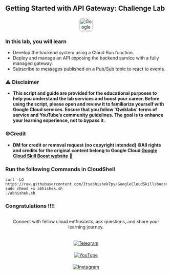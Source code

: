 ## Getting Started with API Gateway: Challenge Lab
<div align="center">
  <a href="https://www.cloudskillsboost.google/focuses/61484?parent=catalog" target="_blank" rel="noopener noreferrer" style="text-decoration: none;">
    <img src="https://img.shields.io/badge/🚀_Launch_Challenge_Lab-Google_Cloud_Skills_Boost-4285F4?style=for-the-badge&logo=google-cloud&logoColor=white&labelColor=EA4335&color=white&link=https://www.cloudskillsboost.google" alt="Google Cloud Challenge Lab" style="height: 40px; border-radius: 8px; box-shadow: 0 2px 5px rgba(0,0,0,0.2);">
  </a>
</div>

### In this lab, you will learn
- Develop the backend system using a Cloud Run function.
- Deploy and manage an API exposing the backend service with a fully managed gateway.
- Subscribe to messages published on a Pub/Sub topic to react to events.


### ⚠️ Disclaimer
- **This script and guide are provided for  the educational purposes to help you understand the lab services and boost your career. Before using the script, please open and review it to familiarize yourself with Google Cloud services. Ensure that you follow 'Qwiklabs' terms of service and YouTube’s community guidelines. The goal is to enhance your learning experience, not to bypass it.**

### ©Credit
- **DM for credit or removal request (no copyright intended) ©All rights and credits for the original content belong to Google Cloud [Google Cloud Skill Boost website](https://www.cloudskillsboost.google/)** 🙏


### Run the following Commands in CloudShell

```
curl -LO https://raw.githubusercontent.com/Itsabhishek7py/GoogleCloudSkillsboost/refs/heads/main/Getting%20Started%20with%20API%20Gateway%3A%20Challenge%20Lab/abhishek.sh
sudo chmod +x abhishek.sh
./abhishek.sh
```
### Congratulations !!!!

<div style="text-align: center; display: flex; flex-direction: column; align-items: center; gap: 20px;">
  <p>Connect with fellow cloud enthusiasts, ask questions, and share your learning journey.</p>  

  <a href="https://t.me/+gBcgRTlZLyM4OGI1" target="_blank">
    <img src="https://img.shields.io/badge/Telegram_Group-2CA5E0?style=for-the-badge&logo=telegram&logoColor=white" alt="Telegram">
  </a>

  <a href="https://www.youtube.com/@drabhishek.5460?sub_confirmation=1" target="_blank">
    <img src="https://img.shields.io/badge/Subscribe-FF0000?style=for-the-badge&logo=youtube&logoColor=white" alt="YouTube">
  </a>

  <a href="https://www.instagram.com/drabhishek.5460/" target="_blank">
    <img src="https://img.shields.io/badge/Follow-%23E4405F?style=for-the-badge&logo=instagram&logoColor=white" alt="Instagram">
  </a>
</div>
